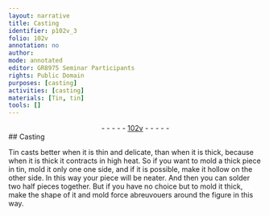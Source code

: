 ```yaml
---
layout: narrative
title: Casting
identifier: p102v_3
folio: 102v
annotation: no
author:
mode: annotated
editor: GR8975 Seminar Participants
rights: Public Domain
purposes: [casting]
activities: [casting]
materials: [Tin, tin]
tools: []
---
```


 <div class="folio" align="center">- - - - - <a href="http://gallica.bnf.fr/ark:/12148/btv1b10500001g/f210.image" target="_blank">102v</a> - - - - - </div>  
## Casting

 
<span class="activity"></span><span class="material">Tin</span> casts better when it is thin and delicate, than when it is thick, because when it is thick it contracts in high heat. So if you want to mold a thick piece in <span class="material">tin</span>, mold it only one one side, and if it is possible, make it hollow on the other side. In this way your piece will be neater. And then you can solder two half pieces together. But if you have no choice but to mold it thick, make the shape of it and mold <span class="foreign">force abreuvouers</span> around the figure in this way.
 <span class="figure"></span> 